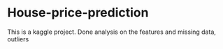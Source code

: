 # House-price-prediction
This is a kaggle project.
Done analysis on the features and missing data, outliers
